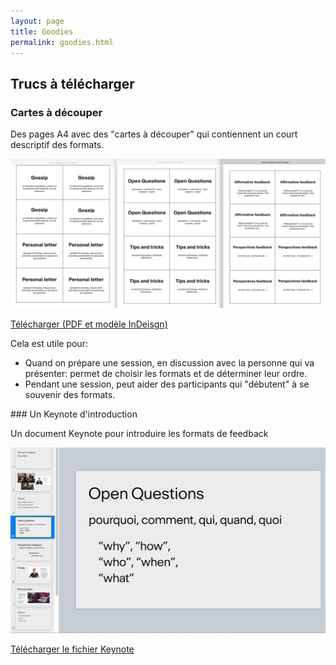 ```yaml
---
layout: page
title: Goodies
permalink: goodies.html
---
```


## Trucs à télécharger

### Cartes à découper

Des pages A4 avec des "cartes à découper" qui contiennent un court descriptif des formats.

![](img/cartes-feedback.jpg)

[Télécharger (PDF et modèle InDeisgn)](ressources/Cartes-Feedback.zip)

Cela est utile pour:

- Quand on prépare une session, en discussion avec la personne qui va présenter: permet de choisir les formats et de déterminer leur ordre.
- Pendant une session, peut aider des participants qui "débutent" à se souvenir des formats.

### Un Keynote d'introduction

Un document Keynote pour introduire les formats de feedback

![](img/feedback-keynote.jpg)

[Télécharger le fichier Keynote](ressources/Feedback-Slides-Intro.zip)